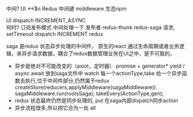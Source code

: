 中间? UI  <->$n  Redux
中间键 middleware 生态npm

UI dispatch INCREMENT_ASYNC  
何时? 订阅发布模式
中间处理一下 发布者 redux-thunk redux-saga 请求, setTimeout dispatch INCREMENT
redux 

saga 是redux 状态异步处理的中间件，
原生的react 通过生命周期或者业务逻辑，来异步请求数据，耦合了redux数据管理业务在UI之中，是不可取的，
- 异步是绝对不可能改变的（axiot，定时器）
  promise + generator* yield / async await
  放到saga文件中
  watch 每一个actionType,take 给一个异步函数去执行,位于中间件部分,仍然属于redux 
  createStore(reducers,applyMiddleware(sagaMiddleware))
  sagaMiddleware.run(rootsSaga);
  takeEvery(ActionType,gen);
- redux 状态最终仍然是同步处理的,
  put 在saga内部dispatch同步action
- 异步流程很多,所以把它合为一处 all